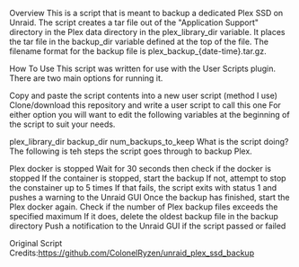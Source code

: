 Overview
This is a script that is meant to backup a dedicated Plex SSD on Unraid. The script creates a tar file out of the "Application Support" directory in the Plex data directory in the plex_library_dir variable. It places the tar file in the backup_dir variable defined at the top of the file. The filename format for the backup file is plex_backup_{date-time}.tar.gz.

How To Use
This script was written for use with the User Scripts plugin. There are two main options for running it.

Copy and paste the script contents into a new user script (method I use)
Clone/download this repository and write a user script to call this one
For either option you will want to edit the following variables at the beginning of the script to suit your needs.

plex_library_dir
backup_dir
num_backups_to_keep
What is the script doing?
The following is teh steps the script goes through to backup Plex.

Plex docker is stopped
Wait for 30 seconds then check if the docker is stopped
If the container is stopped, start the backup
If not, attempt to stop the constainer up to 5 times
If that fails, the script exits with status 1 and pushes a warning to the Unraid GUI
Once the backup has finished, start the Plex docker again.
Check if the number of Plex backup files exceeds the specified maximum
If it does, delete the oldest backup file in the backup directory
Push a notification to the Unraid GUI if the script passed or failed


Original Script
Credits:https://github.com/ColonelRyzen/unraid_plex_ssd_backup

